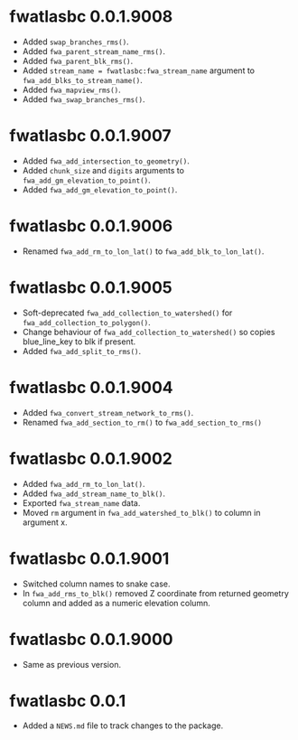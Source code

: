 <!-- NEWS.md is maintained by https://cynkra.github.io/fledge, do not edit -->

# fwatlasbc 0.0.1.9008

- Added `swap_branches_rms()`.
- Added `fwa_parent_stream_name_rms()`.
- Added `fwa_parent_blk_rms()`.
- Added `stream_name = fwatlasbc:fwa_stream_name` argument to `fwa_add_blks_to_stream_name()`.
- Added `fwa_mapview_rms()`.
- Added `fwa_swap_branches_rms()`.


# fwatlasbc 0.0.1.9007

- Added `fwa_add_intersection_to_geometry()`.
- Added `chunk_size` and `digits` arguments to `fwa_add_gm_elevation_to_point()`.
- Added `fwa_add_gm_elevation_to_point()`.


# fwatlasbc 0.0.1.9006

- Renamed `fwa_add_rm_to_lon_lat()` to `fwa_add_blk_to_lon_lat()`.


# fwatlasbc 0.0.1.9005

- Soft-deprecated `fwa_add_collection_to_watershed()` for `fwa_add_collection_to_polygon()`.
- Change behaviour of `fwa_add_collection_to_watershed()` so copies blue_line_key to blk if present.
- Added `fwa_add_split_to_rms()`.


# fwatlasbc 0.0.1.9004

- Added `fwa_convert_stream_network_to_rms()`.
- Renamed `fwa_add_section_to_rm()` to `fwa_add_section_to_rms()`


# fwatlasbc 0.0.1.9002

- Added `fwa_add_rm_to_lon_lat()`.
- Added `fwa_add_stream_name_to_blk()`.
- Exported `fwa_stream_name` data.
- Moved `rm` argument in `fwa_add_watershed_to_blk()` to column in argument x.


# fwatlasbc 0.0.1.9001

- Switched column names to snake case.
- In `fwa_add_rms_to_blk()` removed Z coordinate from returned geometry column and added as a numeric elevation column.


# fwatlasbc 0.0.1.9000

- Same as previous version.


# fwatlasbc 0.0.1

* Added a `NEWS.md` file to track changes to the package.
